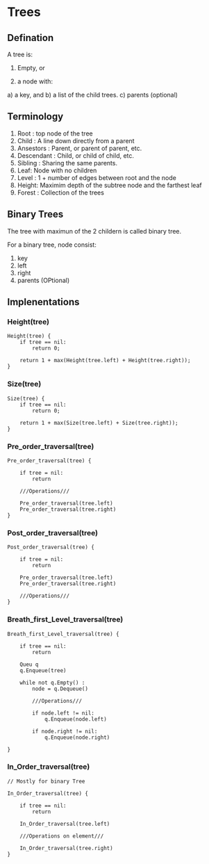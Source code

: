 # Trees

## Defination

A tree is:
	
1) Empty, or

2) a node with:

a) a key, and
b) a list of the child trees.
c) parents (optional)

## Terminology
	
1) Root : top node of the tree
2) Child : A line down directly from a parent
3) Ansestors : Parent, or parent of parent, etc.
4) Descendant : Child, or child of child, etc.
5) Sibling : Sharing the same parents.
6) Leaf: Node with no children
7) Level : 1 + number of edges between root and the node
8) Height: Maximim depth of the subtree node and the farthest leaf
9) Forest : Collection of the trees


## Binary Trees
	
The tree with maximun of the 2 childern is called binary tree.

For a binary tree, node consist:

1) key
2) left
3) right
4) parents (OPtional)
	
	
	
## Implenentations
		
### Height(tree) 

	Height(tree) {
		if tree == nil:
			return 0;

		return 1 + max(Height(tree.left) + Height(tree.right));
	}

### Size(tree)

	Size(tree) {
		if tree == nil:
			return 0;

		return 1 + max(Size(tree.left) + Size(tree.right));
	}

### Pre_order_traversal(tree)

	Pre_order_traversal(tree) {

		if tree = nil:
			return

		///Operations///

		Pre_order_traversal(tree.left)
		Pre_order_traversal(tree.right)
	}

### Post_order_traversal(tree)

	Post_order_traversal(tree) {

		if tree = nil:
			return

		Pre_order_traversal(tree.left)
		Pre_order_traversal(tree.right)

		///Operations///
	}

### Breath_first_Level_traversal(tree)

	Breath_first_Level_traversal(tree) {

		if tree == nil:
			return

		Queu q
		q.Enqueue(tree)

		while not q.Empty() :
			node = q.Dequeue()

			///Operations///

			if node.left != nil:
				q.Enqueue(node.left)

			if node.right != nil:
				q.Enqueue(node.right)

	}


### In_Order_traversal(tree)
	
	// Mostly for binary Tree
	
	In_Order_traversal(tree) { 

		if tree == nil:
			return

		In_Order_traversal(tree.left)

		///Operations on element///

		In_Order_traversal(tree.right)
	}
